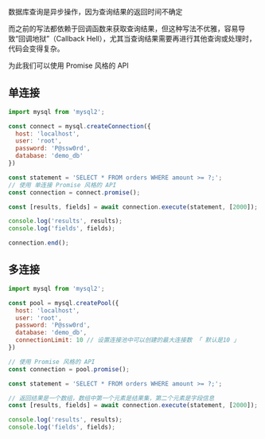 数据库查询是异步操作，因为查询结果的返回时间不确定

而之前的写法都依赖于回调函数来获取查询结果，但这种写法不优雅，容易导致“回调地狱”（Callback Hell），尤其当查询结果需要再进行其他查询或处理时，代码会变得复杂。

为此我们可以使用 Promise 风格的 API



## 单连接

```js
import mysql from 'mysql2';

const connect = mysql.createConnection({
  host: 'localhost',
  user: 'root',
  password: 'P@ssw0rd',
  database: 'demo_db'
})

const statement = 'SELECT * FROM orders WHERE amount >= ?;';
// 使用 单连接 Promise 风格的 API
const connection = connect.promise();

const [results, fields] = await connection.execute(statement, [2000]);

console.log('results', results);
console.log('fields', fields);

connection.end();
```



## 多连接

```js
import mysql from 'mysql2';

const pool = mysql.createPool({
  host: 'localhost',
  user: 'root',
  password: 'P@ssw0rd',
  database: 'demo_db',
  connectionLimit: 10 // 设置连接池中可以创建的最大连接数 「 默认是10 」
})

// 使用 Promise 风格的 API
const connection = pool.promise();

const statement = 'SELECT * FROM orders WHERE amount >= ?;';

// 返回结果是一个数组，数组中第一个元素是结果集，第二个元素是字段信息
const [results, fields] = await connection.execute(statement, [2000]);

console.log('results', results);
console.log('fields', fields);
```



